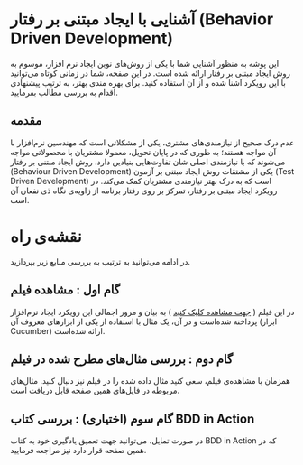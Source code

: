 # آشنایی با ایجاد مبتنی بر رفتار (Behavior Driven Development)
این پوشه به منظور آشنایی شما با یکی از روش‌های نوین ایجاد نرم افزار، موسوم به روش ایجاد مبتنی بر رفتار ارائه شده است. در این صفحه، شما در زمانی کوتاه می‌توانید با این رویکرد آشنا شده و از آن استفاده کنید. برای بهره مندی بهتر، به ترتیب پیشنهادی اقدام به بررسی مطالب بفرمایید.
## مقدمه
عدم درک صحیح از نیازمندی‌های مشتری، یکی از مشکلاتی است که مهندسین نرم‌افزار با آن مواجه هستند؛ به طوری که در پایان تحویل، معمولا مشتریان با محصولاتی مواجه می‌شوند که با نیازمندی اصلی شان تفاوت‌هایی بنیادین دارد.
روش ایجاد مبتنی بر رفتار (Behaviour Driven Development) یکی از مشتقات روش ایجاد مبتنی بر آزمون (Test Driven Development) است که به درک بهتر نیازمندی مشتریان کمک می‌کند. در رویکرد ایجاد مبتنی بر رفتار، تمرکز بر روی رفتار برنامه از زاویه‌ی نگاه ذی نفعان آن است.

# نقشه‌ی راه
در ادامه می‌توانید به ترتیب به بررسی منابع زیر بپردازید.
## گام اول : مشاهده فیلم
در این فیلم (
[جهت مشاهده کلیک کنید](https://www.aparat.com/v/JbrTx?playlist=4885765)
)
به بیان و مرور اجمالی این رویکرد ایجاد نرم‌افزار پرداخته شده‌است و در آن، یک مثال با استفاده از یکی از ابزارهای معروف آن (ابزار Cucumber) ارائه شده‌است.

## گام دوم : بررسی مثال‌های مطرح شده در فیلم
همزمان با مشاهده‌ی فیلم، سعی کنید مثال داده شده را در فیلم نیز دنبال کنید. مثال‌های مربوطه در فایل‌های همین صفحه قابل دریافت است.

## گام سوم (اختیاری) : بررسی کتاب BDD in Action
در صورت تمایل، می‌توانید جهت تعمیق یادگیری خود به کتاب BDD in Action که در همین صفحه قرار دارد نیز مراجعه فرمایید.
